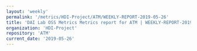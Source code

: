 ```yaml
---
layout: 'weekly'
permalink: '/metrics/HDI-Project/ATM/WEEKLY-REPORT-2019-05-26'
title: 'DAI Lab OSS Metrics Metrics report for ATM | WEEKLY-REPORT-2019-05-26'
organization: 'HDI-Project'
repository: 'ATM'
current_date: '2019-05-26'
---
```

